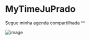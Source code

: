 # MyTimeJuPrado
Segue minha agenda compartilhada ^^


![image](https://github.com/jupradoai/MyTimeJuPrado/assets/116569763/7e0fac16-5133-4d7f-989e-2c7316cc5a32)
